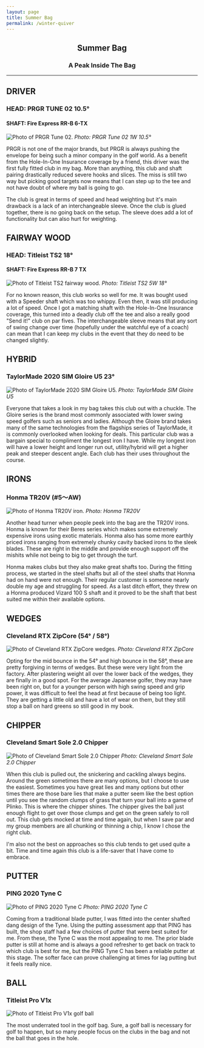 ```yaml
---
layout: page
title: Summer Bag
permalink: /winter-quiver
---
```


## <center>Summer Bag</center>
### <center>A Peak Inside The Bag</center>

***

## DRIVER
###  HEAD: PRGR TUNE 02 10.5°
#### SHAFT: Fire Express RR-B 6-TX
![Photo of PRGR Tune 02.](/assets/img/bag-prgr-driver.jpeg)
*Photo: PRGR Tune 02 1W 10.5°*

PRGR is not one of the major brands, but PRGR is always pushing the envelope for being such a minor company in the golf world. As a benefit from the Hole-In-One Insurance coverage by a friend, this driver was the first fully fitted club in my bag. More than anything, this club and shaft pairing drastically reduced severe hooks and slices. The miss is still two way but picking good targets now means that I can step up to the tee and not have doubt of where my ball is going to go.

The club is great in terms of speed and head weighting but it's main drawback is a lack of an interchangeable sleeve. Once the club is glued together, there is no going back on the setup. The sleeve does add a lot of functionality but can also hurt for weighting.

## FAIRWAY WOOD
###  HEAD: Titleist TS2 18°
#### SHAFT: Fire Express RR-B 7 TX
![Photo of Titleist TS2 fairway wood.](/assets/img/bag-ts2-creek.jpg)
*Photo: Titleist TS2 5W 18°*

For no known reason, this club works so well for me. It was bought used with a Speeder shaft which was too whippy. Even then, it was still producing a lot of speed. Once I got a matching shaft with the Hole-In-One Insurance coverage, this turned into a deadly club off the tee and also a really good "Send it!" club on par fives. The interchangeable sleeve means that any sort of swing change over time (hopefully under the watchful eye of a coach) can mean that I can keep my clubs in the event that they do need to be changed slightly.

## HYBRID
### TaylorMade 2020 SIM Gloire U5 23°
![Photo of TaylorMade 2020 SIM Gloire U5.](/assets/img/bag-tm-gloire-utility.jpeg)
*Photo: TaylorMade SIM Gloire U5*

Everyone that takes a look in my bag takes this club out with a chuckle. The Gloire series is the brand most commonly associated with lower swing speed golfers such as seniors and ladies. Although the Gloire brand takes many of the same technologies from the flagships series of TaylorMade, it is commonly overlooked when looking for deals. This particular club was a bargain special to compliment the longest iron I have. While my longest iron will have a lower height and longer run out, utility/hybrid will get a higher peak and steeper descent angle. Each club has their uses throughout the course.

## IRONS
### Honma TR20V (#5〜AW)
![Photo of Honma TR20V iron.](/assets/img/bag-honma-tr20v.jpeg)
*Photo: Honma TR20V*

Another head turner when people peek into the bag are the TR20V irons. Honma is known for their Beres series which makes some extremely expensive irons using exotic materials. Honma also has some more earthly priced irons ranging from extremely chunky cavity backed irons to the sleek blades. These are right in the middle and provide enough support off the mishits while not being to big to get through the turf. 

Honma makes clubs but they also make great shafts too. During the fitting process, we started in the steel shafts but all of the steel shafts that Honma had on hand were not enough. Their regular customer is someone nearly double my age and struggling for speed. As a last ditch effort, they threw on a Honma produced Vizard 100 S shaft and it proved to be the shaft that best suited me within their available options.

## WEDGES
### Cleveland RTX ZipCore (54° / 58°)
![Photo of Cleveland RTX ZipCore wedges.](/assets/img/bag-cleveland-rtx-zipcore.jpeg)
*Photo: Cleveland RTX ZipCore*

Opting for the mid bounce in the 54° and high bounce in the 58°, these are pretty forgiving in terms of wedges. But these were very light from the factory. After plastering weight all over the lower back of the wedges, they are finally in a good spot. For the average Japanese golfer, they may have been right on, but for a younger person with high swing speed and grip power, it was difficult to feel the head at first because of being too light. They are getting a little old and have a lot of wear on them, but they still stop a ball on hard greens so still good in my book.

## CHIPPER
### Cleveland Smart Sole 2.0 Chipper
![Photo of Cleveland Smart Sole 2.0 Chipper](/assets/img/bag-chipper.jpeg)
*Photo: Cleveland Smart Sole 2.0 Chipper*

When this club is pulled out, the snickering and cackling always begins. Around the green sometimes there are many options, but I choose to use the easiest. Sometimes you have great lies and many options but other times there are those bare lies that make a putter seem like the best option until you see the random clumps of grass that turn your ball into a game of Plinko. This is where the chipper shines. The chipper gives the ball just enough flight to get over those clumps and get on the green safely to roll out. This club gets mocked at time and time again, but when I save par and my group members are all chunking or thinning a chip, I know I chose the right club.

I'm also not the best on approaches so this club tends to get used quite a bit. Time and time again this club is a life-saver that I have come to embrace.

## PUTTER
### PING 2020 Tyne C
![Photo of PING 2020 Tyne C](/assets/img/bag-ping-tyne-c.jpg)
*Photo: PING 2020 Tyne C*

Coming from a traditional blade putter, I was fitted into the center shafted dang design of the Tyne. Using the putting assessment app that PING has built, the shop staff had a few choices of putter that were best suited for me. From these, the Tyne C was the most appealing to me. The prior blade putter is still at home and is always a good refresher to get back on track to which club is best for me, but the PING Tyne C has been a reliable putter at this stage. The softer face can prove challenging at times for lag putting but it feels really nice.

## BALL
### Titleist Pro V1x
![Photo of Titleist Pro V1x golf ball](/assets/img/bag-titleist-prov1x.jpeg)

The most underrated tool in the golf bag. Sure, a golf ball is necessary for golf to happen, but so many people focus on the clubs in the bag and not the ball that goes in the hole.